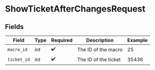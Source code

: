 # ShowTicketAfterChangesRequest


## Fields

| Field                | Type                 | Required             | Description          | Example              |
| -------------------- | -------------------- | -------------------- | -------------------- | -------------------- |
| `macro_id`           | *int*                | :heavy_check_mark:   | The ID of the macro  | 25                   |
| `ticket_id`          | *int*                | :heavy_check_mark:   | The ID of the ticket | 35436                |